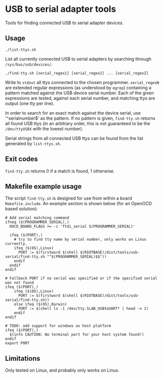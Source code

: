 USB to serial adapter tools
================================

Tools for finding connected USB to serial adapter devices.

Usage
-----

    ./list-ttys.sh

List all currently connected USB to serial adapters by searching through
`/sys/bus/usb/devices/`.

    ./find-tty.sh [serial_regex1] [serial_regex2] ... [serial_regexZ]

Write to `stdout` all ttys connected to the chosen programmer.
`serial_regexN` are extended regular expressions (as understood by `egrep`)
containing a pattern matched against the USB device serial number. Each of the
given expressions are tested, against each serial number, and matching ttys are
output (one tty per line).

In order to search for an exact match against the device serial, use
'^serialnumber$' as the pattern. If no pattern is given, `find-tty.sh` returns
all found USB ttys (in an arbitrary order, this is not guaranteed to be
the `/dev/ttyUSBX` with the lowest number).

Serial strings from all connected USB ttys can be found from the list generated
by `list-ttys.sh`.

Exit codes
----------
`find-tty.sh` returns 0 if a match is found, 1 otherwise.

Makefile example usage
----------------------

The script `find-tty.sh` is designed for use from within a board
`Makefile.include`. An example section is shown below (for an OpenOCD based
solution):

    # Add serial matching command
    ifneq ($(PROGRAMMER_SERIAL),)
      OOCD_BOARD_FLAGS += -c 'ftdi_serial $(PROGRAMMER_SERIAL)'

      ifeq ($(PORT),)
        # try to find tty name by serial number, only works on Linux currently.
        ifeq ($(OS),Linux)
          PORT := $(firstword $(shell $(RIOTBASE)/dist/tools/usb-serial/find-tty.sh "^$(PROGRAMMER_SERIAL)$$"))
        endif
      endif
    endif

    # Fallback PORT if no serial was specified or if the specified serial was not found
    ifeq ($(PORT),)
        ifeq ($(OS),Linux)
          PORT := $(firstword $(shell $(RIOTBASE)/dist/tools/usb-serial/find-tty.sh))
        else ifeq ($(OS),Darwin)
          PORT := $(shell ls -1 /dev/tty.SLAB_USBtoUART* | head -n 1)
        endif
    endif

    # TODO: add support for windows as host platform
    ifeq ($(PORT),)
      $(info CAUTION: No terminal port for your host system found!)
    endif
    export PORT


Limitations
-----------

Only tested on Linux, and probably only works on Linux.
